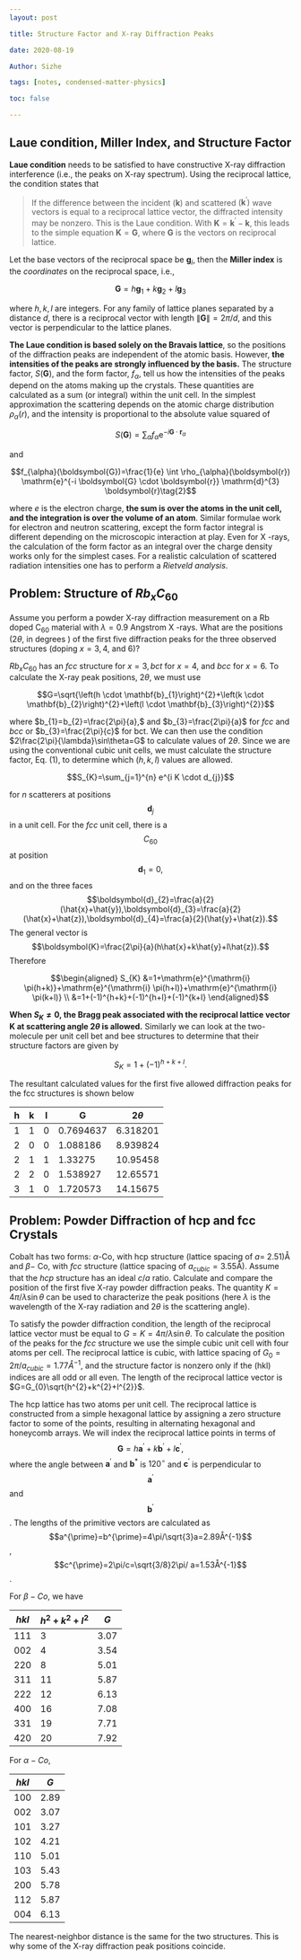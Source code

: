 ```yaml
---
layout: post

title: Structure Factor and X-ray Diffraction Peaks

date: 2020-08-19

Author: Sizhe

tags: [notes, condensed-matter-physics]

toc: false

---
```


## Laue condition, Miller Index, and Structure Factor

**Laue condition** needs to be satisfied to have constructive X-ray diffraction interference (i.e., the peaks on X-ray spectrum). Using the reciprocal lattice, the condition states that 

>If the difference between the incident $(\boldsymbol{k})$ and scattered $\left(\boldsymbol{k}^{\prime}\right)$ wave vectors is equal to a reciprocal lattice vector, the diffracted intensity may be nonzero. This is the Laue condition. With $\boldsymbol{K}=\boldsymbol{k}^{\prime}-\boldsymbol{k},$ this leads to the simple equation $\boldsymbol{K}=\boldsymbol{G}$, where $\boldsymbol{G}$ is the vectors on reciprocal lattice.

Let the base vectors of the reciprocal space be $\boldsymbol{g}_i$, then the **Miller index** is the *coordinates* on the reciprocal space, i.e.,

$$\boldsymbol{G}=h \boldsymbol{g}_{1}+k \boldsymbol{g}_{2}+l \boldsymbol{g}_{3}$$

where $h,k,l$ are integers. For any family of lattice planes separated by a distance $d$, there is a reciprocal vector with length $\|\boldsymbol{G}\|=2\pi/d$, and this vector is perpendicular to the lattice planes.

**The Laue condition is based solely on the Bravais lattice**, so the positions of the diffraction peaks are independent of the atomic basis. However, **the intensities of the peaks are strongly influenced by the basis.** The structure factor, $S(\boldsymbol{G}),$ and the form factor, $f_{\alpha},$ tell us how the intensities of the peaks depend on the atoms making up the crystals. These quantities are calculated as a sum (or integral) within the unit cell. In the simplest approximation the scattering depends on the atomic charge distribution $\rho_{\alpha}(r),$ and the intensity is proportional to the absolute value squared of

$$S(\boldsymbol{G})=\sum_{\alpha} f_{\alpha} \mathrm{e}^{-i \boldsymbol{G} \cdot \boldsymbol{r}_{\alpha}}\tag{1}$$

and

$$f_{\alpha}(\boldsymbol{G})=\frac{1}{e} \int \rho_{\alpha}(\boldsymbol{r}) \mathrm{e}^{-i \boldsymbol{G} \cdot \boldsymbol{r}} \mathrm{d}^{3} \boldsymbol{r}\tag{2}$$

where $e$ is the electron charge, **the sum is over the atoms in the unit cell, and the integration is over the volume of an atom**. Similar formulae work for electron and neutron scattering, except the form factor integral is different depending on the microscopic interaction at play. Even for $\mathrm{X}$ -rays, the calculation of the form factor as an integral over the charge density works only for the simplest cases. For a realistic calculation of scattered radiation
intensities one has to perform a *Rietveld analysis*.

## Problem: Structure of $Rb_{x}C_{60}$

Assume you perform a powder X-ray diffraction measurement on a Rb doped $\mathrm{C}_{60}$ material with $\lambda=0.9$ Angstrom $\mathrm{X}$ -rays. What are the positions $(2 \theta,$ in degrees $)$ of the first five diffraction peaks for the three observed structures (doping $x=3,4,$ and 6)?

$Rb_{x}C_{60}$ has an $fcc$ structure for $x=3,bct$ for $x=4,$ and $bcc$ for $x=6.$ To calculate the X-ray peak positions, $2\theta,$ we must use

$$G=\sqrt{\left(h \cdot \mathbf{b}_{1}\right)^{2}+\left(k \cdot \mathbf{b}_{2}\right)^{2}+\left(l \cdot \mathbf{b}_{3}\right)^{2}}$$

where $b_{1}=b_{2}=\frac{2\pi}{a},$ and $b_{3}=\frac{2\pi}{a}$ for $fcc$ and $bcc$ or $b_{3}=\frac{2\pi}{c}$ for bct. We can then use the condition $2\frac{2\pi}{\lambda}\sin\theta=G$ to calculate values of $2\theta$. Since we are using the conventional cubic unit cells, we must calculate the structure factor, Eq. (1), to determine which $(h,k,l)$ values are allowed.

$$S_{K}=\sum_{j=1}^{n} e^{i K \cdot d_{j}}$$

for $n$ scatterers at positions $$\boldsymbol{d}_j$$ in a unit cell. For the $fcc$ unit cell, there is a $$C_{60}$$ at position $$\boldsymbol{d}_{1}=0,$$ and on the three faces $$\boldsymbol{d}_{2}=\frac{a}{2}(\hat{x}+\hat{y}),\boldsymbol{d}_{3}=\frac{a}{2}(\hat{x}+\hat{z}),\boldsymbol{d}_{4}=\frac{a}{2}(\hat{y}+\hat{z}).$$ The general vector is
$$\boldsymbol{K}=\frac{2\pi}{a}(h\hat{x}+k\hat{y}+l\hat{z}).$$ Therefore

$$\begin{aligned}
S_{K} &=1+\mathrm{e}^{\mathrm{i} \pi(h+k)}+\mathrm{e}^{\mathrm{i} \pi(h+l)}+\mathrm{e}^{\mathrm{i} \pi(k+l)} \\
&=1+(-1)^{h+k}+(-1)^{h+l}+(-1)^{k+l}
\end{aligned}$$

**When $S_{K}\neq0$, the Bragg peak associated with the reciprocal lattice vector $\boldsymbol{K}$ at scattering angle $2\theta$ is allowed.** Similarly we can look at the two-molecule per unit cell bet and bee structures to determine that their structure factors are given by

$$S_{K}=1+(-1)^{h+k+l}.$$

The resultant calculated values for the first five allowed diffraction peaks for the fcc structures is shown below

|  h | k | l | G         | 2$\theta$|
|----|---|---|-----------|----------|
| 1  | 1 | 0 | 0.7694637 | 6.318201 |
| 2  | 0 | 0 | 1.088186  | 8.939824 |
| 2  | 1 | 1 | 1.33275   | 10.95458 |
| 2  | 2 | 0 | 1.538927  | 12.65571 |
| 3  | 1 | 0 | 1.720573  | 14.15675 |

## Problem: Powder Diffraction of hcp and fcc Crystals
Cobalt has two forms: $\alpha$-Co, with hcp structure (lattice spacing of $a=$ $2.51)$Å and $\beta-$ Co, with $fcc$ structure (lattice spacing of $a_{cubic}=3.55$Å). Assume that the $hcp$ structure has an ideal $c/a$ ratio. Calculate and compare the position of the first five X-ray powder diffraction peaks. The quantity $K=4\pi/\lambda\sin\theta$ can be used to characterize the peak positions (here $\lambda$ is the wavelength of the X-ray radiation and $2 \theta$ is the scattering angle).

To satisfy the powder diffraction condition, the length of the reciprocal lattice vector must be equal to $G=K=4\pi/\lambda\sin\theta$. To calculate the position of the peaks for the $fcc$ structure we use the simple cubic unit cell with four atoms per cell. The reciprocal lattice is cubic, with lattice spacing of $G_{0}=2\pi/a_{cubic}=1.77Å^{-1},$ and the structure factor is nonzero only if the (hkl) indices are all odd or all even. The length of the reciprocal lattice vector is $G=G_{0}\sqrt{h^{2}+k^{2}+l^{2}}$. 

The hcp lattice has two atoms per unit cell. The reciprocal lattice is constructed from a simple hexagonal lattice by assigning a zero structure factor to some of the points, resulting in alternating hexagonal and honeycomb arrays. We will index the reciprocal lattice points in terms of $$\boldsymbol{G}=h\boldsymbol{a}^{\prime}+k\boldsymbol{b}^{\prime}+l\boldsymbol{c}^{\prime},$$ where the angle between $\boldsymbol{a}^{\prime}$ and $\boldsymbol{b}^{*}$ is $120^{\circ}$
and $\boldsymbol{c}^{\prime}$ is perpendicular to $$\boldsymbol{a}^{\prime}$$ and $$\boldsymbol{b}^{\prime}$$. The lengths of the primitive vectors are calculated as $$a^{\prime}=b^{\prime}=4\pi/\sqrt{3}a=2.89Å^{-1}$$, $$c^{\prime}=2\pi/c=\sqrt{3/8}2\pi/ a=1.53Å^{-1}$$.

For $\beta-Co$, we have

| $hkl$ | $h^{2}+k^{2}+l^{2}$ | $G$   |
|-------|---------------------|-------|
| 111   | 3                   | 3\.07 |
| 002   | 4                   | 3\.54 |
| 220   | 8                   | 5\.01 |
| 311   | 11                  | 5\.87 |
| 222   | 12                  | 6\.13 |
| 400   | 16                  | 7\.08 |
| 331   | 19                  | 7\.71 |
| 420   | 20                  | 7\.92 |

For $\alpha-Co$,

| $hkl$ | $G$   |
|-------|-------|
| 100   | 2\.89 |
| 002   | 3\.07 |
| 101   | 3\.27 |
| 102   | 4\.21 |
| 110   | 5\.01 |
| 103   | 5\.43 |
| 200   | 5\.78 |
| 112   | 5\.87 |
| 004   | 6\.13 |

The nearest-neighbor distance is the same for the two structures. This is why some of the X-ray diffraction peak positions coincide.
